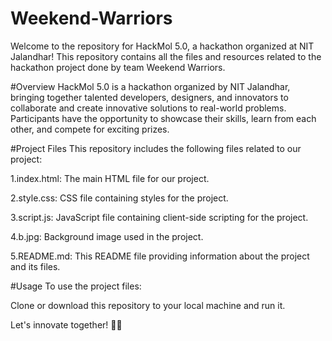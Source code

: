 # Weekend-Warriors
Welcome to the repository for HackMol 5.0, a hackathon organized at NIT Jalandhar! This repository contains all the files and resources related to the hackathon project done by team Weekend Warriors.

#Overview
HackMol 5.0 is a hackathon organized by NIT Jalandhar, bringing together talented developers, designers, and innovators to collaborate and create innovative solutions to real-world problems. Participants have the opportunity to showcase their skills, learn from each other, and compete for exciting prizes.

#Project Files
This repository includes the following files related to our project:

1.index.html: The main HTML file for our project.

2.style.css: CSS file containing styles for the project.

3.script.js: JavaScript file containing client-side scripting for the project.

4.b.jpg: Background image used in the project.

5.README.md: This README file providing information about the project and its files.

#Usage
To use the project files:

Clone or download this repository to your local machine and run it.


Let's innovate together! 🚀🔥
